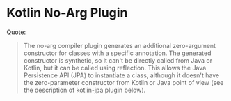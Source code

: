 # Kotlin No-Arg Plugin

Quote: 

> The no-arg compiler plugin generates an additional zero-argument constructor for classes with a specific annotation. 
> The generated constructor is synthetic, so it can't be directly called from Java or Kotlin, but it can be called using reflection. 
> This allows the Java Persistence API (JPA) to instantiate a class, although it doesn't have the zero-parameter constructor from 
> Kotlin or Java point of view (see the description of kotlin-jpa plugin below).
